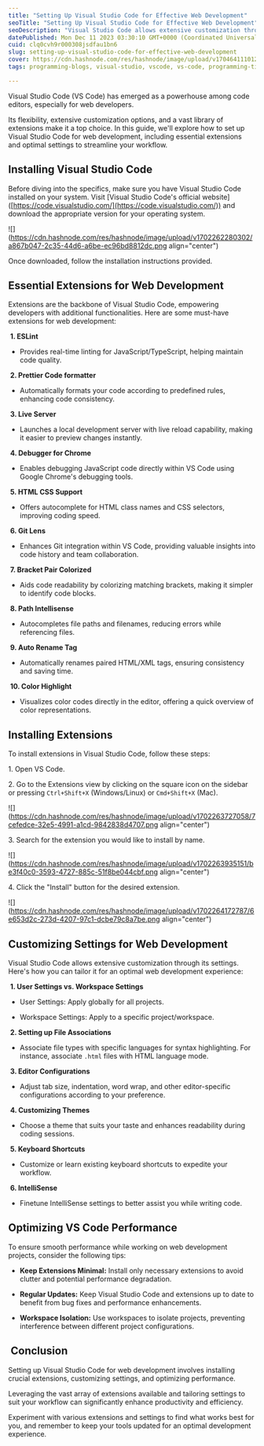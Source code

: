 ```yaml
---
title: "Setting Up Visual Studio Code for Effective Web Development"
seoTitle: "Setting Up Visual Studio Code for Effective Web Development"
seoDescription: "Visual Studio Code allows extensive customization through its settings. Here's how you can tailor it for an optimal web development experience:"
datePublished: Mon Dec 11 2023 03:30:10 GMT+0000 (Coordinated Universal Time)
cuid: clq0cvh9r000308jsdfau1bn6
slug: setting-up-visual-studio-code-for-effective-web-development
cover: https://cdn.hashnode.com/res/hashnode/image/upload/v1704641110124/c1872d02-b087-4bc1-95cf-e9807b9831c5.jpeg
tags: programming-blogs, visual-studio, vscode, vs-code, programming-tips

---
```


Visual Studio Code (VS Code) has emerged as a powerhouse among code editors, especially for web developers. 

Its flexibility, extensive customization options, and a vast library of extensions make it a top choice. In this guide, we'll explore how to set up Visual Studio Code for web development, including essential extensions and optimal settings to streamline your workflow.

## Installing Visual Studio Code

Before diving into the specifics, make sure you have Visual Studio Code installed on your system. Visit \[Visual Studio Code's official website\]([https://code.visualstudio.com/](https://code.visualstudio.com/)) and download the appropriate version for your operating system.

![](https://cdn.hashnode.com/res/hashnode/image/upload/v1702262280302/a867b047-2c35-44d6-a6be-ec96bd8812dc.png align="center")

Once downloaded, follow the installation instructions provided.

## Essential Extensions for Web Development

Extensions are the backbone of Visual Studio Code, empowering developers with additional functionalities. Here are some must-have extensions for web development:

 **1. ESLint**

* Provides real-time linting for JavaScript/TypeScript, helping maintain code quality.
    

 **2. Prettier Code formatter**

* Automatically formats your code according to predefined rules, enhancing code consistency.
    

 **3. Live Server**

* Launches a local development server with live reload capability, making it easier to preview changes instantly.
    

 **4. Debugger for Chrome**

* Enables debugging JavaScript code directly within VS Code using Google Chrome's debugging tools.
    

 **5. HTML CSS Support**

* Offers autocomplete for HTML class names and CSS selectors, improving coding speed.
    

 **6. Git Lens**

* Enhances Git integration within VS Code, providing valuable insights into code history and team collaboration.
    

 **7. Bracket Pair Colorized**

* Aids code readability by colorizing matching brackets, making it simpler to identify code blocks.
    

 **8. Path Intellisense**

* Autocompletes file paths and filenames, reducing errors while referencing files.
    

 **9. Auto Rename Tag**

* Automatically renames paired HTML/XML tags, ensuring consistency and saving time.
    

 **10\. Color Highlight**

* Visualizes color codes directly in the editor, offering a quick overview of color representations.
    

## Installing Extensions

To install extensions in Visual Studio Code, follow these steps:

1\. Open VS Code.

2\. Go to the Extensions view by clicking on the square icon on the sidebar or pressing `Ctrl+Shift+X` (Windows/Linux) or `Cmd+Shift+X` (Mac).

![](https://cdn.hashnode.com/res/hashnode/image/upload/v1702263727058/7cefedce-32e5-4991-a1cd-9842838d4707.png align="center")

3\. Search for the extension you would like to install by name.

![](https://cdn.hashnode.com/res/hashnode/image/upload/v1702263935151/be3f40c0-3593-4727-885c-51f8be044cbf.png align="center")

4\. Click the "Install" button for the desired extension.

![](https://cdn.hashnode.com/res/hashnode/image/upload/v1702264172787/6e653d2c-273d-4207-97c1-dcbe79c8a7be.png align="center")

## Customizing Settings for Web Development

Visual Studio Code allows extensive customization through its settings. Here's how you can tailor it for an optimal web development experience:

 **1. User Settings vs. Workspace Settings**

* User Settings: Apply globally for all projects.
    
* Workspace Settings: Apply to a specific project/workspace.
    

 **2. Setting up File Associations**

* Associate file types with specific languages for syntax highlighting. For instance, associate `.html` files with HTML language mode.
    

 **3. Editor Configurations**

* Adjust tab size, indentation, word wrap, and other editor-specific configurations according to your preference.
    

 **4. Customizing Themes**

* Choose a theme that suits your taste and enhances readability during coding sessions.
    

 **5. Keyboard Shortcuts**

* Customize or learn existing keyboard shortcuts to expedite your workflow.
    

 **6. IntelliSense**

* Finetune IntelliSense settings to better assist you while writing code.
    

## Optimizing VS Code Performance

To ensure smooth performance while working on web development projects, consider the following tips:

* **Keep Extensions Minimal:** Install only necessary extensions to avoid clutter and potential performance degradation.
    
* **Regular Updates:** Keep Visual Studio Code and extensions up to date to benefit from bug fixes and performance enhancements.
    
* **Workspace Isolation:** Use workspaces to isolate projects, preventing interference between different project configurations.
    

##  Conclusion

Setting up Visual Studio Code for web development involves installing crucial extensions, customizing settings, and optimizing performance. 

Leveraging the vast array of extensions available and tailoring settings to suit your workflow can significantly enhance productivity and efficiency. 

Experiment with various extensions and settings to find what works best for you, and remember to keep your tools updated for an optimal development experience.